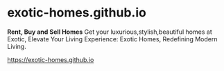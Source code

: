 # exotic-homes.github.io

**Rent, Buy and Sell Homes**
Get your luxurious,stylish,beautiful homes at Exotic, Elevate Your Living Experience: Exotic Homes, Redefining Modern Living.

https://exotic-homes.github.io